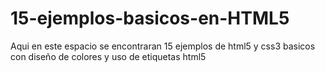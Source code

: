 # 15-ejemplos-basicos-en-HTML5


Aqui en este espacio se encontraran 15 ejemplos de html5 y css3 basicos con diseño de colores y uso de etiquetas html5
